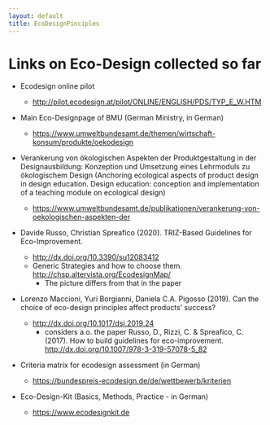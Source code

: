 ```yaml
---
layout: default
title: EcoDesignPinciples
---
```


# Links on Eco-Design collected so far

- Ecodesign online pilot
  - <http://pilot.ecodesign.at/pilot/ONLINE/ENGLISH/PDS/TYP_E_W.HTM>

- Main Eco-Designpage of BMU (German Ministry, in German)
  - <https://www.umweltbundesamt.de/themen/wirtschaft-konsum/produkte/oekodesign>

- Verankerung von ökologischen Aspekten der Produktgestaltung in der
  Designausbildung: Konzeption und Umsetzung eines Lehrmoduls zu ökologischem
  Design (Anchoring ecological aspects of product design in design education.
  Design education: conception and implementation of a teaching module on
  ecological design)
  - <https://www.umweltbundesamt.de/publikationen/verankerung-von-oekologischen-aspekten-der>
  	     
- Davide Russo, Christian Spreafico (2020). TRIZ-Based Guidelines for
  Eco-Improvement.
  - <http://dx.doi.org/10.3390/su12083412>
  - Generic Strategies and how to choose them.
    <http://chsp.altervista.org/EcodesignMap/>
    - The picture differs from that in the paper 

- Lorenzo Maccioni, Yuri Borgianni, Daniela C.A. Pigosso (2019). Can the
  choice of eco-design principles affect products’ success?
  - <http://dx.doi.org/10.1017/dsj.2019.24>
    - considers a.o. the paper Russo, D., Rizzi, C. & Spreafico, C. (2017).
    How to build guidelines for eco-improvement.
    <http://dx.doi.org/10.1007/978-3-319-57078-5_82>

- Criteria matrix for ecodesign assessment (in German)
  - <https://bundespreis-ecodesign.de/de/wettbewerb/kriterien>

- Eco-Design-Kit (Basics, Methods, Practice - in German)
  - <https://www.ecodesignkit.de>
